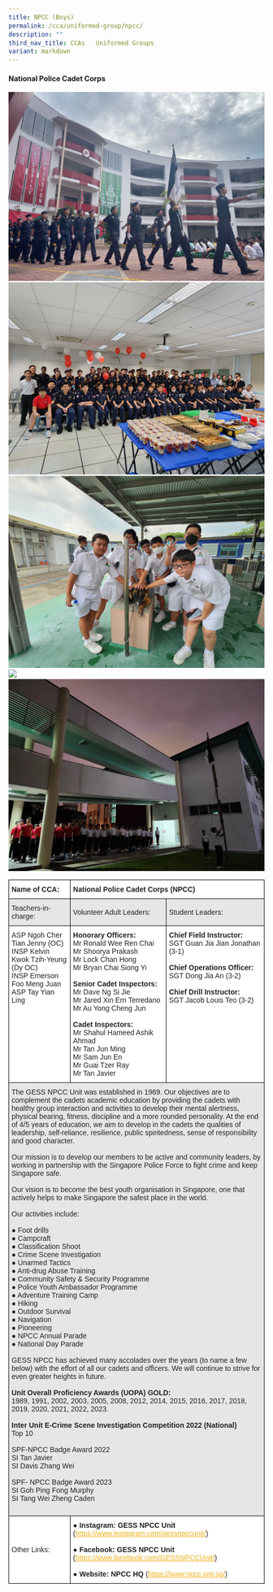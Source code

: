 ```yaml
---
title: NPCC (Boys)
permalink: /cca/uniformed-group/npcc/
description: ""
third_nav_title: CCAs   Uniformed Groups
variant: markdown
---
```

#### **National Police Cadet Corps**

![](/images/npcc%2010.jpg)
<br>
![](/images/npcc%2020.jpg)
<br>
![](/images/npcc%2030.jpg)
<br>
![](/images/npcc%2040.jpg)
<br>
![](/images/npcc%20500.jpeg)
<br>


<style type="text/css">
.tg  {border-collapse:collapse;border-spacing:0;}
.tg td{border-color:black;border-style:solid;border-width:1px;font-family:Arial, sans-serif;font-size:14px;
  overflow:hidden;padding:10px 5px;word-break:normal;}
.tg th{border-color:black;border-style:solid;border-width:1px;font-family:Arial, sans-serif;font-size:14px;
  font-weight:normal;overflow:hidden;padding:10px 5px;word-break:normal;}
.tg .tg-l2bf{background-color:#FFF;color:#222;font-weight:bold;text-align:left;vertical-align:top}
.tg .tg-h5mn{background-color:#E6E6E6;color:#222;text-align:left;vertical-align:middle}
.tg .tg-1ppo{background-color:#FFF;color:#222;text-align:left;vertical-align:middle}
.tg .tg-tsok{background-color:#FFF;color:#222;text-align:left;vertical-align:top}
</style>
<table class="tg">
<thead>
  <tr>
    <th class="tg-l2bf"><span style="font-weight:bold">Name of CCA:</span></th>
    <th class="tg-l2bf" colspan="2"><span style="font-weight:bold">National Police Cadet Corps (NPCC)</span></th>
  </tr>
</thead>
<tbody>
  <tr>
    <td class="tg-h5mn">Teachers-in-charge:</td>
    <td class="tg-h5mn">Volunteer Adult Leaders:</td>
    <td class="tg-h5mn">Student Leaders:</td>
  </tr>
  <tr>
    <td class="tg-tsok">ASP Ngoh Cher Tian Jenny (OC)<br>INSP Kelvin Kwok Tzih-Yeung (Dy OC)<br>INSP Emerson Foo Meng Juan<br>ASP Tay Yian Ling</td>
    <td class="tg-tsok"><span style="font-weight:bold">Honorary Officers:</span><br>Mr Ronald Wee Ren Chai<br>Mr Shoorya Prakash<br>Mr Lock Chan Hong<br>Mr Bryan Chai Siong Yi<br><br><span style="font-weight:bold">Senior Cadet Inspectors:</span><br>Mr Dave Ng Si Jie<br>Mr Jared Xin Ern Terredano<br>Mr Au Yong Cheng Jun<br><br><span style="font-weight:bold">Cadet Inspectors:</span><br>Mr Shahul Hameed Ashik Ahmad<br>Mr Tan Jun Ming<br>Mr Sam Jun En<br>Mr Guai Tzer Ray<br>Mr Tan Javier</td>
    <td class="tg-tsok"><span style="font-weight:bold">Chief Field Instructor:</span><br>SGT Guan Jia Jian Jonathan (3-1)<br><br><span style="font-weight:bold">Chief Operations Officer:</span><br>SGT Dong Jia An (3-2)<br><br><span style="font-weight:bold">Chief Drill Instructor:</span><br>SGT Jacob Louis Teo (3-2)</td>
  </tr>
  <tr>
    <td class="tg-h5mn" colspan="3">The GESS NPCC Unit was established in 1969. Our objectives are to complement the cadets academic education by providing the cadets with healthy group interaction and activities to develop their mental alertness, physical bearing, fitness, discipline and a more rounded personality. At the end of 4/5 years of education, we aim to develop in the cadets the qualities of leadership, self-reliance, resilience, public spiritedness, sense of responsibility and good character.<br><br>Our mission is to develop our members to be active and community leaders, by working in partnership with the Singapore Police Force to fight crime and keep Singapore safe.<br><br>Our vision is to become the best youth organisation in Singapore, one that actively helps to make Singapore the safest place in the world.<br><br>Our activities include:<br><br>●     Foot drills<br>●     Campcraft<br>●     Classification Shoot<br>●     Crime Scene Investigation<br>●     Unarmed Tactics<br>●     Anti-drug Abuse Training<br>●     Community Safety &amp; Security Programme<br>●     Police Youth Ambassador Programme<br>●     Adventure Training Camp<br>●     Hiking<br>●     Outdoor Survival<br>●     Navigation<br>●     Pioneering<br>●     NPCC Annual Parade<br>●     National Day Parade<br><br>GESS NPCC has achieved many accolades over the years (to name a few below) with the effort of all our cadets and officers. We will continue to strive for even greater heights in future.<br><br><span style="font-weight:bold">Unit Overall Proficiency Awards (UOPA) GOLD:</span><br>1989, 1991, 2002, 2003, 2005, 2008, 2012, 2014, 2015, 2016, 2017, 2018, 2019, 2020, 2021, 2022, 2023.<br><br><span style="font-weight:bold">Inter Unit E-Crime Scene Investigation Competition 2022 (National)</span><br>Top 10
<br>
<br>
SPF-NPCC Badge Award 2022<br>
SI Tan Javier<br>
SI Davis Zhang Wei<br>		
<br>
SPF- NPCC Badge Award 2023<br>
SI Goh Ping Fong Murphy<br>
SI Tang Wei Zheng Caden<br>
<br>
	</td>
  </tr>
  <tr>
    <td class="tg-1ppo">Other Links:</td>
    <td class="tg-1ppo" colspan="2">●        <span style="font-weight:bold">Instagram: GESS NPCC Unit</span> (<a href="https://www.instagram.com/gessnpccunit/" target="_blank" rel="noopener noreferrer"><span style="text-decoration:underline;color:#F1AE16;background-color:transparent">https://www.instagram.com/gessnpccunit/</span></a>)<br><br>●        <span style="font-weight:bold">Facebook: GESS NPCC Unit</span> <span style="font-weight:inherit">(</span><a href="https://www.facebook.com/GESSNPCCUnit/" target="_blank" rel="noopener noreferrer"><span style="font-weight:inherit;text-decoration:underline;color:#F1AE16;background-color:transparent">https://www.facebook.com/GESSNPCCUnit/</span></a><span style="font-weight:inherit">)</span><br><br>●        <span style="font-weight:bold">Website: NPCC HQ</span> (<a href="https://www.npcc.org.sg/" target="_blank" rel="noopener noreferrer"><span style="text-decoration:underline;color:#F1AE16;background-color:transparent">https://www.npcc.org.sg/</span></a>)</td>
  </tr>
</tbody>
</table>